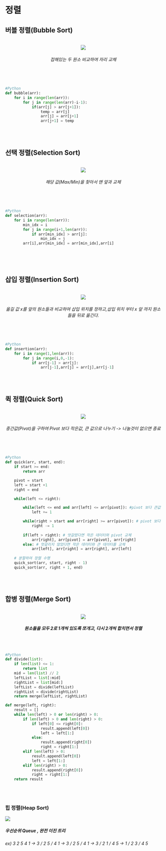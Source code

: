 # 정렬
<h2>버블 정렬(Bubble Sort)</h2>
<br>
<div align="center">
<img src="https://github.com/kimTH65/cs/blob/main/sort/bubble.gif">
<h6>접해있는 두 원소 비교하여 자리 교체</h6>
</div>
<br>

```python

#Python
def bubble(arr):
    for i in range(len(arr)):
        for j in range(len(arr)-i-1):
            if(arr[j] > arr[j+1]):
                temp = arr[j]
                arr[j] = arr[j+1]
                arr[j+1] = temp

```

<br>
<br>


<h2>선택 정렬(Selection Sort)</h2>
<br>
<div align="center">
<img src="https://github.com/kimTH65/cs/blob/main/sort/selection.gif">
<h6>해당 값(Max/Min)을 찾아서 맨 앞과 교체</h6>
</div>
<br>

```python

#Python
def selection(arr):
    for i in range(len(arr)):
        min_idx = i
        for j in range(i+1,len(arr)):
            if arr[min_idx] > arr[j]:
                min_idx = j
        arr[i],arr[min_idx] = arr[min_idx],arr[i]
        
```

<br>
<br>

<h2>삽입 정렬(Insertion Sort)</h2>
<div align="center">
<br>
<img src="https://github.com/kimTH65/cs/blob/main/sort/insertion.gif">
<h6>옮길 값 x를 앞의 원소들과 비교하여 삽입 위치를 정하고,삽입 위치 부터 x 앞 까지 원소들을 뒤로 옮긴다.</h6>
</div>
<br>

```python

#Python
def insertion(arr):
    for i in range(1,len(arr)):
        for j in range(i,0,-1):
            if arr[j-1] > arr[j]:
                arr[j-1],arr[j] = arr[j],arr[j-1]

```

<br>
<br>    
<h2>퀵 정렬(Quick Sort) </h2>
<br>
<div align="center">
<img src="https://github.com/kimTH65/cs/blob/main/sort/quick.gif">
<h6>중간값(Pivot)을 구하여 Pivot 보다 작은값, 큰 값으로 나누기 -> 나눌것이 없으면 종료</h6>
</div>
<br>

```python

#Python
def quick(arr, start, end):
    if start >= end: 
        return arr

    pivot = start
    left = start +1
    right = end

    while(left <= right):

        while(left <= end and arr[left] <= arr[pivot]): #pivot 보다 큰값 찾으면 종료
            left += 1

        while(right > start and arr[right] >= arr[pivot]): # pivot 보다 작은 값 찾으면 종료
            right -= 1
        
        if(left > right): # 엇갈렸다면 작은 데이터와 pivot 교체
            arr[right], arr[pivot] = arr[pivot], arr[right]
        else: # 엇갈리지 않았다면 작은 데이터와 큰 데이터를 교체
            arr[left], arr[right] = arr[right], arr[left]
            
    # 분할하여 정렬 수행
    quick_sort(arr, start, right - 1)
    quick_sort(arr, right + 1, end)

```
                         
<br>
<br>

<h2>합병 정렬(Merge Sort) </h2>
<br>
<div align="center">
<img src="https://github.com/kimTH65/cs/blob/main/sort/merge.gif">
<h5>원소들을 모두 2로 1개씩 있도록 쪼개고, 다시 2개씩 합치면서 정렬</h5>
</div>
<br>

```python

#Python
def divide(list):
    if len(list) <= 1:
        return list
    mid = len(list) // 2
    leftList = list[:mid]
    rightList = list[mid:]
    leftList = divide(leftList)
    rightList = divide(rightList)
    return merge(leftList, rightList)

def merge(left, right):
    result = []
    while len(left) > 0 or len(right) > 0:
        if len(left) > 0 and len(right) > 0:
            if left[0] <= right[0]:
                result.append(left[0])
                left = left[1:]
            else:
                result.append(right[0])
                right = right[1:]
        elif len(left) > 0:
            result.append(left[0])
            left = left[1:]
        elif len(right) > 0:
            result.append(right[0])
            right = right[1:]
    return result

```

<br>
<br>

<h3>힙 정렬(Heap Sort) </h3>
<img src="https://github.com/kimTH65/cs/blob/main/sort/heapy.gif">
<h5>우선순위 Queue , 완전 이진 트리 </h5>
<h6>ex) 3 2 5 4 1 -> 3 / 2 5 / 4 1 -> 3 / 2 5 / 4 1 -> 3 / 2 1 / 4 5 -> 1 / 2 3 / 4 5 <br></h6>


